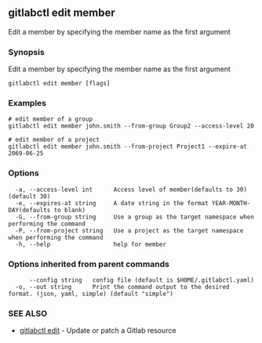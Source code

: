 ## gitlabctl edit member

Edit a member by specifying the member name as the first argument

### Synopsis

Edit a member by specifying the member name as the first argument

```
gitlabctl edit member [flags]
```

### Examples

```
# edit member of a group
gitlabctl edit member john.smith --from-group Group2 --access-level 20

# edit member of a project
gitlabctl edit member john.smith --from-project Project1 --expire-at 2069-06-25
```

### Options

```
  -a, --access-level int      Access level of member(defaults to 30) (default 30)
  -e, --expires-at string     A date string in the format YEAR-MONTH-DAY(defaults to blank)
  -G, --from-group string     Use a group as the target namespace when performing the command
  -P, --from-project string   Use a project as the target namespace when performing the command
  -h, --help                  help for member
```

### Options inherited from parent commands

```
      --config string   config file (default is $HOME/.gitlabctl.yaml)
  -o, --out string      Print the command output to the desired format. (json, yaml, simple) (default "simple")
```

### SEE ALSO

* [gitlabctl edit](gitlabctl_edit.md)	 - Update or patch a Gitlab resource

